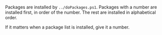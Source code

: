 Packages are installed by `../doPackages.ps1`. Packages
with a number are installed first, in order of the
number. The rest are installed in alphabetical order.

If it matters when a package list is installed, give it a number.
